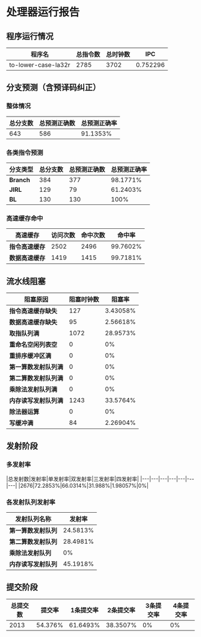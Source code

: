 # 处理器运行报告
## 程序运行情况
|程序名|总指令数|总时钟数|IPC|
|---|---|---|---|
|to-lower-case-la32r|2785|3702|0.752296|

## 分支预测（含预译码纠正）
### 整体情况
|总分支数|总预测正确数|总预测正确率|
|---|---|---|
|643|586|91.1353%|

### 各类指令预测
|分支类型|总分支数|总预测正确数|总预测正确率|
|---|---|---|---|
|**Branch**| 384 | 377 | 98.1771%|
|**JIRL**| 129 | 79 | 61.2403%|
|**BL**| 130 | 130 | 100%|

### 高速缓存命中
|高速缓存|访问次数|命中次数|命中率|
|---|---|---|---|
|**指令高速缓存**| 2502 | 2496 | 99.7602%|
|**数据高速缓存**| 1419 | 1415 | 99.7181%|
## 流水线阻塞
|阻塞原因|阻塞时钟数|阻塞率|
|---|---|---|
|**指令高速缓存缺失**| 127 | 3.43058%|
|**数据高速缓存缺失**| 95 | 2.56618%|
|**取指队列满**| 1072 | 28.9573%|
|**重命名空闲列表空**|0 | 0%|
|**重排序缓冲区满**|0 | 0%|
|**第一算数发射队列满**|0 | 0%|
|**第二算数发射队列满**|0 | 0%|
|**乘除法发射队列满**|0 | 0%|
|**内存读写发射队列满**|1243 | 33.5764%|
|**除法器运算**|0 | 0%|
|**写缓冲满**|84 | 2.26904%|

## 发射阶段
### 多发射率
|总发射数|发射率|单发射率|双发射率|三发射率|四发射率|
|---|---|---|---|---|---|---|
|2676|72.2853%|66.0314%|31.988%|1.98057%|0%|

### 各发射队列发射率
|发射队列名称|发射率|
|---|---|
|**第一算数发射队列**|24.5813%|
|**第二算数发射队列**|28.4981%|
|**乘除法发射队列**|0%|
|**内存读写发射队列**|45.1918%|

## 提交阶段
|总提交数|提交率|1条提交率|2条提交率|3条提交率|4条提交率|
|---|---|---|---|---|---|
|2013|54.376%|61.6493%|38.3507%|0%|0%|
